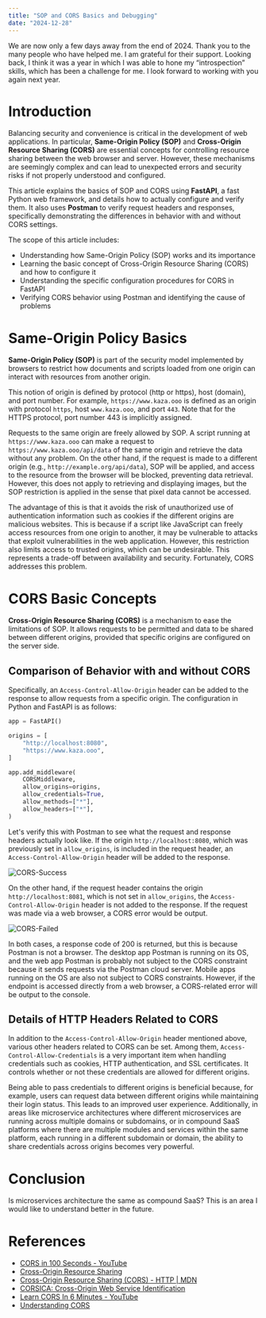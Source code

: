 ```yaml
---
title: "SOP and CORS Basics and Debugging"
date: "2024-12-28"
---
```


We are now only a few days away from the end of 2024. Thank you to the many people who have helped me. I am grateful for their support. Looking back, I think it was a year in which I was able to hone my “introspection” skills, which has been a challenge for me. I look forward to working with you again next year.

# Introduction
Balancing security and convenience is critical in the development of web applications. In particular, **Same-Origin Policy (SOP)** and **Cross-Origin Resource Sharing (CORS)** are essential concepts for controlling resource sharing between the web browser and server. However, these mechanisms are seemingly complex and can lead to unexpected errors and security risks if not properly understood and configured.

This article explains the basics of SOP and CORS using **FastAPI**, a fast Python web framework, and details how to actually configure and verify them. It also uses **Postman** to verify request headers and responses, specifically demonstrating the differences in behavior with and without CORS settings.

The scope of this article includes:

- Understanding how Same-Origin Policy (SOP) works and its importance
- Learning the basic concept of Cross-Origin Resource Sharing (CORS) and how to configure it
- Understanding the specific configuration procedures for CORS in FastAPI
- Verifying CORS behavior using Postman and identifying the cause of problems

# Same-Origin Policy Basics
**Same-Origin Policy (SOP)** is part of the security model implemented by browsers to restrict how documents and scripts loaded from one origin can interact with resources from another origin.

This notion of origin is defined by protocol (http or https), host (domain), and port number. For example, `https://www.kaza.ooo` is defined as an origin with protocol `https`, host `www.kaza.ooo`, and port `443`. Note that for the HTTPS protocol, port number 443 is implicitly assigned.

Requests to the same origin are freely allowed by SOP. A script running at `https://www.kaza.ooo` can make a request to `https://www.kaza.ooo/api/data` of the same origin and retrieve the data without any problem. On the other hand, if the request is made to a different origin (e.g., `http://example.org/api/data`), SOP will be applied, and access to the resource from the browser will be blocked, preventing data retrieval. However, this does not apply to retrieving and displaying images, but the SOP restriction is applied in the sense that pixel data cannot be accessed.

The advantage of this is that it avoids the risk of unauthorized use of authentication information such as cookies if the different origins are malicious websites. This is because if a script like JavaScript can freely access resources from one origin to another, it may be vulnerable to attacks that exploit vulnerabilities in the web application. However, this restriction also limits access to trusted origins, which can be undesirable. This represents a trade-off between availability and security. Fortunately, CORS addresses this problem.

# CORS Basic Concepts
**Cross-Origin Resource Sharing (CORS)** is a mechanism to ease the limitations of SOP. It allows requests to be permitted and data to be shared between different origins, provided that specific origins are configured on the server side.

## Comparison of Behavior with and without CORS
Specifically, an `Access-Control-Allow-Origin` header can be added to the response to allow requests from a specific origin. The configuration in Python and FastAPI is as follows:

```python
app = FastAPI()

origins = [
    "http://localhost:8080",
    "https://www.kaza.ooo",
]

app.add_middleware(
    CORSMiddleware,
    allow_origins=origins,
    allow_credentials=True,
    allow_methods=["*"],
    allow_headers=["*"],
)
```

Let's verify this with Postman to see what the request and response headers actually look like. If the origin `http://localhost:8080`, which was previously set in `allow_origins`, is included in the request header, an `Access-Control-Allow-Origin` header will be added to the response.

![CORS-Success](/images/blogs/3/CORS_Success.png)

On the other hand, if the request header contains the origin `http://localhost:8081`, which is not set in `allow_origins`, the `Access-Control-Allow-Origin` header is not added to the response. If the request was made via a web browser, a CORS error would be output.

![CORS-Failed](/images/blogs/3/CORS_Failed.png)

In both cases, a response code of 200 is returned, but this is because Postman is not a browser. The desktop app Postman is running on its OS, and the web app Postman is probably not subject to the CORS constraint because it sends requests via the Postman cloud server. Mobile apps running on the OS are also not subject to CORS constraints. However, if the endpoint is accessed directly from a web browser, a CORS-related error will be output to the console.

## Details of HTTP Headers Related to CORS
In addition to the `Access-Control-Allow-Origin` header mentioned above, various other headers related to CORS can be set. Among them, `Access-Control-Allow-Credentials` is a very important item when handling credentials such as cookies, HTTP authentication, and SSL certificates. It controls whether or not these credentials are allowed for different origins.

Being able to pass credentials to different origins is beneficial because, for example, users can request data between different origins while maintaining their login status. This leads to an improved user experience. Additionally, in areas like microservice architectures where different microservices are running across multiple domains or subdomains, or in compound SaaS platforms where there are multiple modules and services within the same platform, each running in a different subdomain or domain, the ability to share credentials across origins becomes very powerful.

# Conclusion
Is microservices architecture the same as compound SaaS? This is an area I would like to understand better in the future.

# References
- [CORS in 100 Seconds - YouTube](https://youtu.be/4KHiSt0oLJ0?list=TLGG6veq4vKIC8EyODEyMjAyNA)
- [Cross-Origin Resource Sharing](https://www.w3.org/TR/2020/SPSD-cors-20200602)
- [Cross-Origin Resource Sharing (CORS) - HTTP | MDN](https://developer.mozilla.org/en-US/docs/Web/HTTP/CORS)
- [CORSICA: Cross-Origin Web Service Identification](https://dl.acm.org/doi/10.1145/3320269.3372196)
- [Learn CORS In 6 Minutes - YouTube](https://youtu.be/PNtFSVU-YTI?list=TLGGlVodnItGVasyODEyMjAyNA)
- [Understanding CORS](https://rbika.com/blog/understanding-cors)